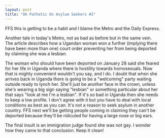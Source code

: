 ```yaml
---
layout: post
title: "UK Pathetic On Asylum Seekers #2"
---
```


FFS this is getting to be a habit and I blame the Metro and the Daily Express.

Another tale in today's Metro, not as bad as before but in the same vein. The article describes how a Ugandan woman won a further (implying there have been more 
than one) court order preventing her from being deported by claiming she was a lesbian.

The woman who should have been deported on January 28 said she feared for her life in Uganda where there is hostility towards homosexuals. Now that is mighty 
convenient wouldn't you say, and I do. I doubt that when she arrives back in Uganda there is going to be a "welcoming" party waiting outside ready to lynch her. 
She'll just be another face in the crown, unless she's wearing a big sign saying "lesbian" or something particular about her that says "look at me I'm a 
lesbian". If it's so bad in Uganda then she needs to keep a low profile. I don't agree with it but you have to deal with local conditions as best as you can. 
It's not a reason to seek asylum in another country. FFS next we'll be getting people coming in claiming they can't be deported because they'll be ridiculed for 
having a large nose or big ears.

The final insult is an immigration judge found she was not gay. I wonder how they came to that conclusion. Keep it clean!
